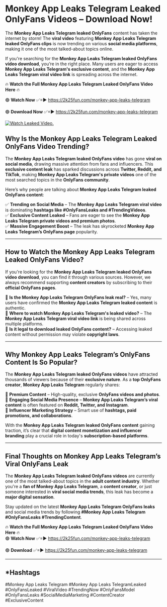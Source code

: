 # Monkey App Leaks Telegram Leaked OnlyFans Videos – Download Now!

The **Monkey App Leaks Telegram leaked OnlyFans** content has taken the internet by storm! The **viral video** featuring **Monkey App Leaks Telegram leaked OnlyFans clips** is now trending on various **social media platforms**, making it one of the most talked-about topics online.  

If you're searching for the **Monkey App Leaks Telegram leaked OnlyFans video download**, you’re in the right place. Many users are eager to access **Monkey App Leaks Telegram's exclusive content**, and the **Monkey App Leaks Telegram viral video link** is spreading across the internet.  

🔥 **Watch the Full Monkey App Leaks Telegram Leaked OnlyFans Video Here** 🔥  

🟢 **Watch Now** ✅=► https://2k25fun.com/monkey-app-leaks-telegram

🟢 **Download Now** ✅=► https://2k25fun.com/monkey-app-leaks-telegram

[![Watch Leaked Video.](https://miro.medium.com/v2/resize:fit:828/format:webp/1*cilzJN44JGOrTw9NJCrNHA.gif "Watch Leaked Video")](https://2k25fun.com/monkey-app-leaks-telegram)

## **Why Is the Monkey App Leaks Telegram Leaked OnlyFans Video Trending?**  

The **Monkey App Leaks Telegram leaked OnlyFans video** has gone **viral on social media**, drawing massive attention from fans and influencers. This **exclusive content leak** has sparked discussions across **Twitter, Reddit, and TikTok**, making **Monkey App Leaks Telegram's private videos** one of the most searched topics in the **OnlyFans community**.  

Here’s why people are talking about **Monkey App Leaks Telegram leaked OnlyFans content**:  

✅ **Trending on Social Media** – The **Monkey App Leaks Telegram viral video** is dominating **hashtags like #OnlyFansLeaks and #TrendingVideos**.  
✅ **Exclusive Content Leaked** – Fans are eager to see the **Monkey App Leaks Telegram private videos and premium photos**.  
✅ **Massive Engagement Boost** – The leak has skyrocketed **Monkey App Leaks Telegram’s OnlyFans page** popularity.  

---

## **How to Watch the Monkey App Leaks Telegram Leaked OnlyFans Video?**  

If you're looking for the **Monkey App Leaks Telegram leaked OnlyFans video download**, you can find it through various sources. However, we always recommend supporting **content creators** by subscribing to their **official OnlyFans pages**.  

🔹 **Is the Monkey App Leaks Telegram OnlyFans leak real?** – Yes, many users have confirmed the **Monkey App Leaks Telegram leaked content** is authentic.  
🔹 **Where to watch Monkey App Leaks Telegram's leaked video?** – The **Monkey App Leaks Telegram viral video link** is being shared across multiple platforms.  
🔹 **Is it legal to download leaked OnlyFans content?** – Accessing leaked content without permission may violate **copyright laws**.  

---

## **Why Monkey App Leaks Telegram’s OnlyFans Content Is So Popular?**  

The **Monkey App Leaks Telegram leaked OnlyFans videos** have attracted thousands of viewers because of their **exclusive nature**. As a **top OnlyFans creator**, **Monkey App Leaks Telegram** regularly shares:  

📌 **Premium Content** – High-quality, exclusive **OnlyFans videos and photos**.  
📌 **Engaging Social Media Presence** – **Monkey App Leaks Telegram’s viral content** is often featured on **Reddit, Twitter, and Instagram**.  
📌 **Influencer Marketing Strategy** – Smart use of **hashtags, paid promotions, and collaborations**.  

With the **Monkey App Leaks Telegram leaked OnlyFans content** gaining traction, it’s clear that **digital content monetization and influencer branding** play a crucial role in today's **subscription-based platforms**.  

---

## **Final Thoughts on Monkey App Leaks Telegram’s Viral OnlyFans Leak**  

The **Monkey App Leaks Telegram leaked OnlyFans videos** are currently one of the most talked-about topics in the **adult content industry**. Whether you're a **fan of Monkey App Leaks Telegram**, a **content creator**, or just someone interested in **viral social media trends**, this leak has become a **major digital sensation**.  

Stay updated on the latest **Monkey App Leaks Telegram OnlyFans leaks** and social media trends by following **#Monkey App Leaks Telegram #OnlyFansLeaks #TrendingContent**.  

🔥 **Watch the Full Monkey App Leaks Telegram Leaked OnlyFans Video Here** 🔥  
🟢 **Watch Now** ✅=► https://2k25fun.com/monkey-app-leaks-telegram

🟢 **Download** ✅=► https://2k25fun.com/monkey-app-leaks-telegram

---

## *Hashtags
#Monkey App Leaks Telegram #Monkey App Leaks TelegramLeaked #OnlyFansLeaked #ViralVideo #TrendingNow #OnlyFansModel #OnlyFansLeaks #SocialMediaMarketing #ContentCreator #ExclusiveContent  